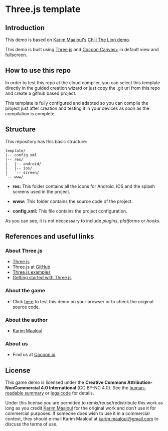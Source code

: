 Three.js template
==================

## Introduction

This demo is based on [Karim Maaloul's](http://epic.net/) [Chill The Lion demo](http://codepen.io/Yakudoo/pen/YXxmYR). 

This demo is built using [Three.js](http://threejs.org/) and [Cocoon Canvas+](https://cocoon.io/doc/canvas_plus) in default view and fullscreen. 

## How to use this repo

In order to test this repo at the cloud compiler, you can select this template directly in the guided creation wizard or just copy the .git url from this repo and create a github based project. 

This template is fully configured and adapted so you can compile the project just after creation and testing it in your devices as soon as the compilation is complete. 

## Structure

This repository has this basic structure: 
`````````````````
template/
|-- config.xml
|-- res/
|	|-- android/
|	|-- ios/
| 	`-- screen/
`-- www/
``````````````````
* **res:** This folder contains all the icons for Android, iOS and the splash screens used in the project.

* **www:** This folder contains the source code of the project. 

* **config.xml:** This file contains the project configuration.

As you can see, it is not neccessary to include *plugins*, *platforms* or *hooks*. 

## References and useful links

### About Three.js

* [Three.js](http://threejs.org/)
* Three.js at [GitHub](https://github.com/mrdoob/three.js/)
* [Three.js examples](http://threejs.org/examples/)
* [Getting started with Three.js](http://threejs.org/docs/index.html#Manual/Introduction/Creating_a_scene)

### About the game 

* Click [here](http://codepen.io/Yakudoo/pen/YXxmYR) to test this demo on your browser or to check the original source code.

### About the author

* [Karim Maaloul](http://epic.net/)

### About us

* Find us at [Cocoon.io](https://cocoon.io/)

## License

This game demo is licensed under the **Creative Commons Attribution-NonCommercial 4.0 International** (CC BY-NC 4.0). See the [human-readable summary](http://creativecommons.org/licenses/by-nc/4.0/) or [legalcode](http://creativecommons.org/licenses/by-nc/4.0/legalcode) for details.

Under this license you are permitted to remix/reuse/redistribute this work as long as you credit [Karim Maaloul](http://epic.net/) for the original work and don’t use it for commercial purposes. If someone does wish to use it in a commercial context, they should e-mail Karim Maaloul at karim.maaloul@gmail.com to discuss the terms of use.
